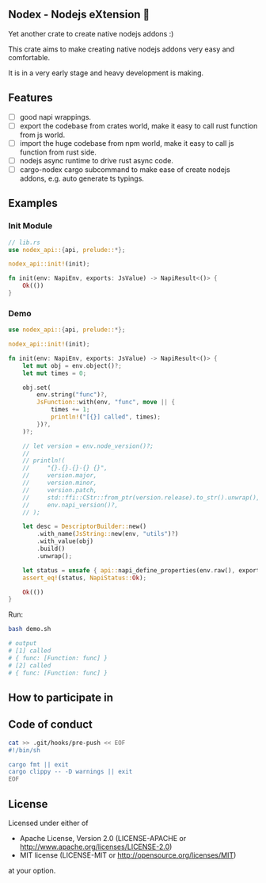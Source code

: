 ## Nodex - Nodejs eXtension 🥳

Yet another crate to create native nodejs addons :)

This crate aims to make creating native nodejs addons very easy and comfortable.

It is in a very early stage and heavy development is making.

## Features

- [ ] good napi wrappings.
- [ ] export the codebase from crates world, make it easy to call rust function from js world.
- [ ] import the huge codebase from npm world, make it easy to call js function from rust side.
- [ ] nodejs async runtime to drive rust async code.
- [ ] cargo-nodex cargo subcommand to make ease of create nodejs addons, e.g. auto generate ts typings.

## Examples

### Init Module

```rust
// lib.rs
use nodex_api::{api, prelude::*};

nodex_api::init!(init);

fn init(env: NapiEnv, exports: JsValue) -> NapiResult<()> {
    Ok(())
}
```

### Demo

```rust
use nodex_api::{api, prelude::*};

nodex_api::init!(init);

fn init(env: NapiEnv, exports: JsValue) -> NapiResult<()> {
    let mut obj = env.object()?;
    let mut times = 0;

    obj.set(
        env.string("func")?,
        JsFunction::with(env, "func", move || {
            times += 1;
            println!("[{}] called", times);
        })?,
    )?;

    // let version = env.node_version()?;
    //
    // println!(
    //     "{}.{}.{}-{} {}",
    //     version.major,
    //     version.minor,
    //     version.patch,
    //     std::ffi::CStr::from_ptr(version.release).to_str().unwrap(),
    //     env.napi_version()?,
    // );

    let desc = DescriptorBuilder::new()
        .with_name(JsString::new(env, "utils")?)
        .with_value(obj)
        .build()
        .unwrap();

    let status = unsafe { api::napi_define_properties(env.raw(), exports.raw(), 1, desc.raw()) };
    assert_eq!(status, NapiStatus::Ok);

    Ok(())
}
```

Run:

```bash
bash demo.sh

# output
# [1] called
# { func: [Function: func] }
# [2] called
# { func: [Function: func] }
```

## How to participate in

## Code of conduct

```bash
cat >> .git/hooks/pre-push << EOF
#!/bin/sh

cargo fmt || exit
cargo clippy -- -D warnings || exit
EOF
```

## License

Licensed under either of

- Apache License, Version 2.0 (LICENSE-APACHE or http://www.apache.org/licenses/LICENSE-2.0)
- MIT license (LICENSE-MIT or http://opensource.org/licenses/MIT)

at your option.
